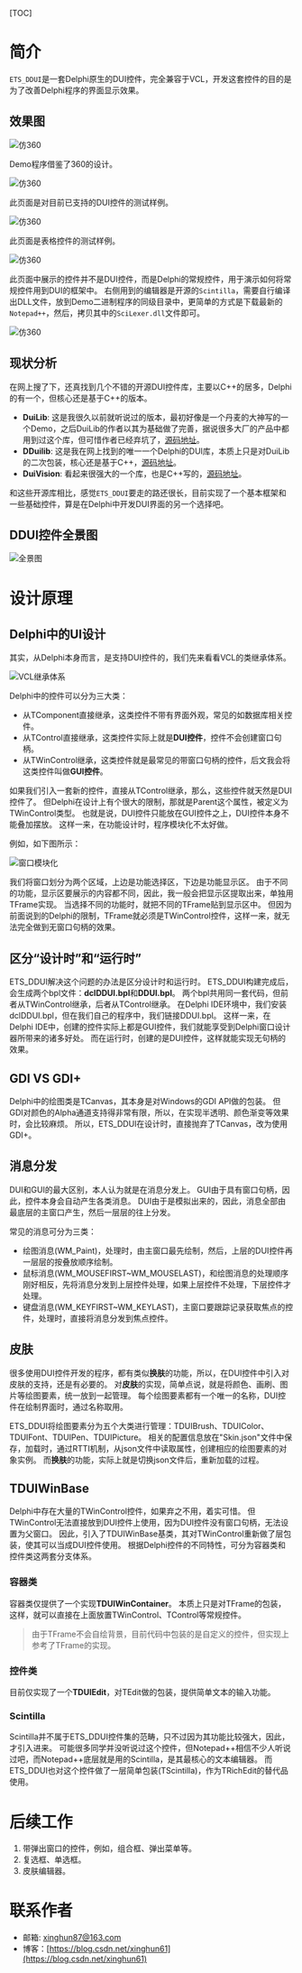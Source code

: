 [TOC]

# 简介

`ETS_DDUI`是一套Delphi原生的DUI控件，完全兼容于VCL，开发这套控件的目的是为了改善Delphi程序的界面显示效果。

## 效果图

![仿360](img/仿360.png)

Demo程序借鉴了360的设计。

![仿360](img/仿360_1.png)

此页面是对目前已支持的DUI控件的测试样例。

![仿360](img/仿360_2.png)

此页面是表格控件的测试样例。

![仿360](img/仿360_3.png)

此页面中展示的控件并不是DUI控件，而是Delphi的常规控件，用于演示如何将常规控件用到DUI的框架中。
右侧用到的编辑器是开源的`Scintilla`，需要自行编译出DLL文件，放到Demo二进制程序的同级目录中，更简单的方式是下载最新的`Notepad++`，然后，拷贝其中的`SciLexer.dll`文件即可。

![仿360](img/仿360_4.png)

## 现状分析

在网上搜了下，还真找到几个不错的开源DUI控件库，主要以C++的居多，Delphi的有一个，但核心还是基于C++的版本。

* **DuiLib**: 这是我很久以前就听说过的版本，最初好像是一个丹麦的大神写的一个Demo，之后DuiLib的作者以其为基础做了完善，据说很多大厂的产品中都用到过这个库，但可惜作者已经弃坑了，[源码地址](https://github.com/duilib/duilib)。
* **DDuilib**: 这是我在网上找到的唯一一个Delphi的DUI库，本质上只是对DuiLib的二次包装，核心还是基于C++，[源码地址](https://github.com/ying32/duilib-for-Delphi)。
* **DuiVision**: 看起来很强大的一个库，也是C++写的，[源码地址](https://github.com/blueantst/DuiVision)。

和这些开源库相比，感觉`ETS_DDUI`要走的路还很长，目前实现了一个基本框架和一些基础控件，算是在Delphi中开发DUI界面的另一个选择吧。

## DDUI控件全景图

![全景图](img/全景图.jpg)

# 设计原理

## Delphi中的UI设计

其实，从Delphi本身而言，是支持DUI控件的，我们先来看看VCL的类继承体系。

![VCL继承体系](img/VCL继承体系.jpg)

Delphi中的控件可以分为三大类：

* 从TComponent直接继承，这类控件不带有界面外观，常见的如数据库相关控件。
* 从TControl直接继承，这类控件实际上就是**DUI控件**，控件不会创建窗口句柄。
* 从TWinControl继承，这类控件就是最常见的带窗口句柄的控件，后文我会将这类控件叫做**GUI控件**。

如果我们引入一套新的控件，直接从TControl继承，那么，这些控件就天然是DUI控件了。
但Delphi在设计上有个很大的限制，那就是Parent这个属性，被定义为TWinControl类型。
也就是说，DUI控件只能放在GUI控件之上，DUI控件本身不能叠加摆放。
这样一来，在功能设计时，程序模块化不太好做。

例如，如下图所示：

![窗口模块化](img/窗口模块化.png)

我们将窗口划分为两个区域，上边是功能选择区，下边是功能显示区。
由于不同的功能，显示区要展示的内容都不同，因此，我一般会把显示区提取出来，单独用TFrame实现。
当选择不同的功能时，就把不同的TFrame贴到显示区中。
但因为前面说到的Delphi的限制，TFrame就必须是TWinControl控件，这样一来，就无法完全做到无窗口句柄的效果。

## 区分“设计时”和“运行时”

ETS_DDUI解决这个问题的办法是区分设计时和运行时。
ETS_DDUI构建完成后，会生成两个bpl文件：**dclDDUI.bpl**和**DDUI.bpl**。
两个bpl共用同一套代码，但前者从TWinControl继承，后者从TControl继承。
在Delphi IDE环境中，我们安装dclDDUI.bpl，但在我们自己的程序中，我们链接DDUI.bpl。
这样一来，在Delphi IDE中，创建的控件实际上都是GUI控件，我们就能享受到Delphi窗口设计器所带来的诸多好处。
而在运行时，创建的是DUI控件，这样就能实现无句柄的效果。

## GDI VS GDI+

Delphi中的绘图类是TCanvas，其本身是对Windows的GDI API做的包装。
但GDI对颜色的Alpha通道支持得非常有限，所以，在实现半透明、颜色渐变等效果时，会比较麻烦。
所以，ETS_DDUI在设计时，直接抛弃了TCanvas，改为使用GDI+。

## 消息分发

DUI和GUI的最大区别，本人认为就是在消息分发上。
GUI由于具有窗口句柄，因此，控件本身会自动产生各类消息。
DUI由于是模拟出来的，因此，消息全部由最底层的主窗口产生，然后一层层的往上分发。

常见的消息可分为三类：

* 绘图消息(WM_Paint)，处理时，由主窗口最先绘制，然后，上层的DUI控件再一层层的按叠放顺序绘制。
* 鼠标消息(WM_MOUSEFIRST~WM_MOUSELAST)，和绘图消息的处理顺序刚好相反，先将消息分发到上层控件处理，如果上层控件不处理，下层控件才处理。
* 键盘消息(WM_KEYFIRST~WM_KEYLAST)，主窗口要跟踪记录获取焦点的控件，处理时，直接将消息分发到焦点控件。

## 皮肤

很多使用DUI控件开发的程序，都有类似**换肤**的功能，所以，在DUI控件中引入对皮肤的支持，还是有必要的。
对**皮肤**的实现，简单点说，就是将颜色、画刷、图片等绘图要素，统一放到一起管理。
每个绘图要素都有一个唯一的名称，DUI控件在绘制界面时，通过名称取用。

ETS_DDUI将绘图要素分为五个大类进行管理：TDUIBrush、TDUIColor、TDUIFont、TDUIPen、TDUIPicture。
相关的配置信息放在"Skin.json"文件中保存，加载时，通过RTTI机制，从json文件中读取属性，创建相应的绘图要素的对象实例。
而**换肤**的功能，实际上就是切换json文件后，重新加载的过程。

## TDUIWinBase

Delphi中存在大量的TWinControl控件，如果弃之不用，着实可惜。
但TWinControl无法直接放到DUI控件上使用，因为DUI控件没有窗口句柄，无法设置为父窗口。
因此，引入了TDUIWinBase基类，其对TWinControl重新做了层包装，使其可以当成DUI控件使用。
根据Delphi控件的不同特性，可分为容器类和控件类这两套分支体系。

### 容器类

容器类仅提供了一个实现**TDUIWinContainer**。
本质上只是对TFrame的包装，这样，就可以直接在上面放置TWinControl、TControl等常规控件。

> 由于TFrame不会自绘背景，目前代码中包装的是自定义的控件，但实现上参考了TFrame的实现。

### 控件类

目前仅实现了一个**TDUIEdit**，对TEdit做的包装，提供简单文本的输入功能。

### Scintilla

Scintilla并不属于ETS_DDUI控件集的范畴，只不过因为其功能比较强大，因此，才引入进来。
可能很多同学并没听说过这个控件，但Notepad++相信不少人听说过吧，而Notepad++底层就是用的Scintilla，是其最核心的文本编辑器。
而ETS_DDUI也对这个控件做了一层简单包装(TScintilla)，作为TRichEdit的替代品使用。

# 后续工作

1. 带弹出窗口的控件，例如，组合框、弹出菜单等。
2. 复选框、单选框。
3. 皮肤编辑器。

# 联系作者

* 邮箱: [xinghun87@163.com](xinghun87@163.com)
* 博客：[https://blog.csdn.net/xinghun61](https://blog.csdn.net/xinghun61)
